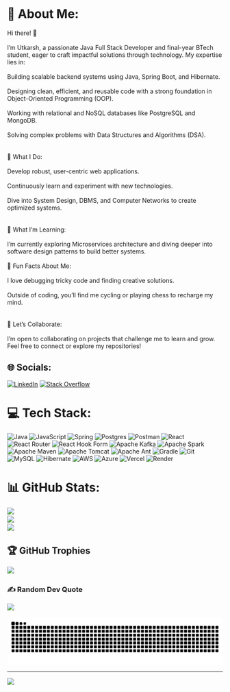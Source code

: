 
# 💫 About Me:
Hi there! 👋<br><br>I’m Utkarsh, a passionate Java Full Stack Developer and final-year BTech student, eager to craft impactful solutions through technology. My expertise lies in:<br><br>Building scalable backend systems using Java, Spring Boot, and Hibernate.<br><br>Designing clean, efficient, and reusable code with a strong foundation in Object-Oriented Programming (OOP).<br><br>Working with relational and NoSQL databases like PostgreSQL and MongoDB.<br><br>Solving complex problems with Data Structures and Algorithms (DSA).<br><br><br>🚀 What I Do:<br><br>Develop robust, user-centric web applications.<br><br>Continuously learn and experiment with new technologies.<br><br>Dive into System Design, DBMS, and Computer Networks to create optimized systems.<br><br><br>🌱 What I’m Learning:<br><br>I’m currently exploring Microservices architecture and diving deeper into software design patterns to build better systems.<br><br>📌 Fun Facts About Me:<br><br>I love debugging tricky code and finding creative solutions.<br><br>Outside of coding, you’ll find me cycling or playing chess to recharge my mind.<br><br><br>🤝 Let’s Collaborate:<br><br>I’m open to collaborating on projects that challenge me to learn and grow. Feel free to connect or explore my repositories!


## 🌐 Socials:
[![LinkedIn](https://img.shields.io/badge/LinkedIn-%230077B5.svg?logo=linkedin&logoColor=white)](https://linkedin.com/in/utkarshsingh17) [![Stack Overflow](https://img.shields.io/badge/-Stackoverflow-FE7A16?logo=stack-overflow&logoColor=white)](https://stackoverflow.com/users/26732754) 

# 💻 Tech Stack:
![Java](https://img.shields.io/badge/java-%23ED8B00.svg?style=for-the-badge&logo=openjdk&logoColor=white) ![JavaScript](https://img.shields.io/badge/javascript-%23323330.svg?style=for-the-badge&logo=javascript&logoColor=%23F7DF1E) ![Spring](https://img.shields.io/badge/spring-%236DB33F.svg?style=for-the-badge&logo=spring&logoColor=white) ![Postgres](https://img.shields.io/badge/postgres-%23316192.svg?style=for-the-badge&logo=postgresql&logoColor=white) ![Postman](https://img.shields.io/badge/Postman-FF6C37?style=for-the-badge&logo=postman&logoColor=white) ![React](https://img.shields.io/badge/react-%2320232a.svg?style=for-the-badge&logo=react&logoColor=%2361DAFB) ![React Router](https://img.shields.io/badge/React_Router-CA4245?style=for-the-badge&logo=react-router&logoColor=white) ![React Hook Form](https://img.shields.io/badge/React%20Hook%20Form-%23EC5990.svg?style=for-the-badge&logo=reacthookform&logoColor=white) ![Apache Kafka](https://img.shields.io/badge/Apache%20Kafka-000?style=for-the-badge&logo=apachekafka) ![Apache Spark](https://img.shields.io/badge/Apache%20Spark-FDEE21?style=for-the-badge&logo=apachespark&logoColor=black) ![Apache Maven](https://img.shields.io/badge/Apache%20Maven-C71A36?style=for-the-badge&logo=Apache%20Maven&logoColor=white) ![Apache Tomcat](https://img.shields.io/badge/apache%20tomcat-%23F8DC75.svg?style=for-the-badge&logo=apache-tomcat&logoColor=black) ![Apache Ant](https://img.shields.io/badge/Apache%20Ant-A81C7D?style=for-the-badge&logo=Apache%20Ant&logoColor=white) ![Gradle](https://img.shields.io/badge/Gradle-02303A.svg?style=for-the-badge&logo=Gradle&logoColor=white) ![Git](https://img.shields.io/badge/git-%23F05033.svg?style=for-the-badge&logo=git&logoColor=white) ![MySQL](https://img.shields.io/badge/mysql-4479A1.svg?style=for-the-badge&logo=mysql&logoColor=white) ![Hibernate](https://img.shields.io/badge/Hibernate-59666C?style=for-the-badge&logo=Hibernate&logoColor=white) ![AWS](https://img.shields.io/badge/AWS-%23FF9900.svg?style=for-the-badge&logo=amazon-aws&logoColor=white) ![Azure](https://img.shields.io/badge/azure-%230072C6.svg?style=for-the-badge&logo=microsoftazure&logoColor=white) ![Vercel](https://img.shields.io/badge/vercel-%23000000.svg?style=for-the-badge&logo=vercel&logoColor=white) ![Render](https://img.shields.io/badge/Render-%46E3B7.svg?style=for-the-badge&logo=render&logoColor=white)
# 📊 GitHub Stats:
![](https://github-readme-stats.vercel.app/api?username=utkarshsingh17&theme=blue-green&hide_border=false&include_all_commits=false&count_private=false)<br/>
![](https://github-readme-streak-stats.herokuapp.com/?user=utkarshsingh17&theme=blue-green&hide_border=false)<br/>
![](https://github-readme-stats.vercel.app/api/top-langs/?username=utkarshsingh17&theme=blue-green&hide_border=false&include_all_commits=false&count_private=false&layout=compact)

## 🏆 GitHub Trophies
![](https://github-profile-trophy.vercel.app/?username=utkarshsingh17&theme=radical&no-frame=false&no-bg=true&margin-w=4)

### ✍️ Random Dev Quote
![](https://quotes-github-readme.vercel.app/api?type=horizontal&theme=tokyonight)

![snake_gif](https://github.com/utkarshsingh17/utkarshsingh17/blob/output/github-snake-dark.svg)

---
[![](https://visitcount.itsvg.in/api?id=utkarshsingh17&icon=2&color=1)](https://visitcount.itsvg.in)

<!-- Proudly created with GPRM ( https://gprm.itsvg.in ) -->


